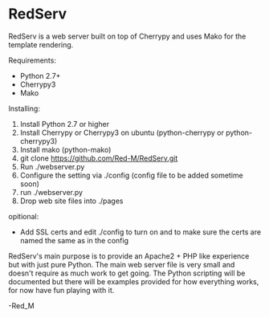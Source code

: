 RedServ
=======

RedServ is a web server built on top of Cherrypy and uses Mako for the template rendering.

Requirements:
- Python 2.7+
- Cherrypy3
- Mako

Installing:
1. Install Python 2.7 or higher
2. Install Cherrypy or Cherrypy3 on ubuntu (python-cherrypy or python-cherrypy3)
3. Install mako (python-mako)
4. git clone https://github.com/Red-M/RedServ.git
5. Run ./webserver.py
6. Configure the setting via ./config (config file to be added sometime soon)
7. run ./webserver.py
8. Drop web site files into ./pages

opitional:
- Add SSL certs and edit ./config to turn on and to make sure the certs are named the same as in the config


RedServ's main purpose is to provide an Apache2 + PHP like experience but with just pure Python.
The main web server file is very small and doesn't require as much work to get going.
The Python scripting will be documented but there will be examples provided for how everything works, for now have fun playing with it.

-Red_M
